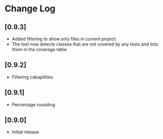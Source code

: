 # Change Log

## [0.9.3]

- Added filtering to show only files in current project
- The tool now detects classes that are not covered by any tests and lists them in the coverage table

## [0.9.2]

- Filtering cabapilities

## [0.9.1]

- Percentage rounding

## [0.9.0]

- Initial release
